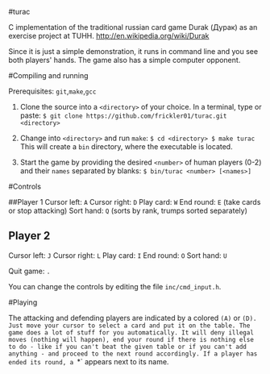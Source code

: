 #turac

C implementation of the traditional russian card game Durak (Дурак) as an exercise project at TUHH.
http://en.wikipedia.org/wiki/Durak

Since it is just a simple demonstration, it runs in command line and you see both players' hands. The game also has a simple computer opponent.

#Compiling and running

Prerequisites: `git`,`make`,`gcc`

1. Clone the source into a `<directory>` of your choice. In a terminal, type or paste:
``$ git clone https://github.com/frickler01/turac.git <directory>``

2. Change into `<directory>` and run `make`:
``$ cd <directory>
$ make turac``
This will create a `bin` directory, where the executable is located. 

3. Start the game by providing the desired `<number>` of human players (0-2) and their `names` separated by blanks:
``$ bin/turac <number> [<names>]``

#Controls

##Player 1
Cursor left: `A`
Cursor right: `D`
Play card: `W`
End round: `E` (take cards or stop attacking)
Sort hand: `Q` (sorts by rank, trumps sorted separately)

## Player 2
Cursor left: `J`
Cursor right: `L`
Play card: `I`
End round: `O`
Sort hand: `U`

Quit game: `.`

You can change the controls by editing the file `inc/cmd_input.h`.

#Playing

The attacking and defending players are indicated by a colored `(A)` or `(D).
Just move your cursor to select a card and put it on the table.
The game does a lot of stuff for you automatically. It will deny illegal moves (nothing will happen), end your round if there is nothing else to do - like if you can't beat the given table or if you can't add anything - and proceed to the next round accordingly.
If a player has ended its round, a `*` appears next to its name.
